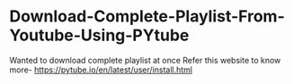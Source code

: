 # Download-Complete-Playlist-From-Youtube-Using-PYtube
Wanted to download complete playlist at once
Refer this website to know more- https://pytube.io/en/latest/user/install.html
